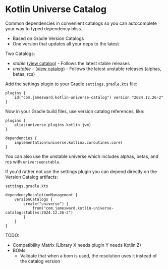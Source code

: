 # Kotlin Universe Catalog

Common dependencies in convenient catalogs so you can autocomplete your way to typed dependency bliss.
- Based on Gradle Version Catalogs
- One version that updates all your deps to the latest

Two Catalogs:
 - *stable* ([view catalog](stables/gradle/libs.versions.toml)) - Follows the latest stable releases
 - *unstable* - ([view catalog](unstables/gradle/libs.versions.toml)) - Follows the latest unstable releases (alphas, betas, rcs)

Add the settings plugin to your Gradle `settings.gradle.kts` file:
```
plugins {
    id("com.jamesward.kotlin-universe-catalog") version "2024.12.26-2"
}
```

Now in your Gradle build files, use version catalog references, like:
```
plugins {
    alias(universe.plugins.kotlin.jvm)
}

dependencies {
    implementation(universe.kotlinx.coroutines.core)
}
```

You can also use the unstable universe which includes alphas, betas, and rcs with `universeunstable`.

If you'd rather not use the settings plugin you can depend directly on the Version Catalog artifacts:

`settings.gradle.kts`
```
dependencyResolutionManagement {
    versionCatalogs {
        create("universe") {
            from("com.jamesward.kotlin-universe-catalog:stables:2024.12.26-2")
        }
    }
}
```

TODO:
- Compatibility Matrix (Library X needs plugin Y needs Kotlin Z)
- BOMs
  - Validate that when a bom is used, the resolution uses it instead of the catalog version
